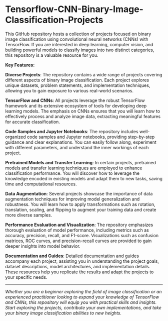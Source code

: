 # Tensorflow-CNN-Binary-Image-Classification-Projects
   This GitHub repository hosts a collection of projects focused on binary image classification using convolutional neural networks (CNNs) with TensorFlow. If you are interested in deep learning, computer vision, and building powerful models to classify images into two distinct categories, this repository is a valuable resource for you.

**Key Features:**
    
**Diverse Projects**: The repository contains a wide range of projects covering different aspects of binary image classification. Each project explores unique datasets,    problem statements, and implementation techniques, allowing you to gain exposure to various real-world scenarios.

**TensorFlow and CNNs**: All projects leverage the robust TensorFlow framework and its extensive ecosystem of tools for developing deep learning models. The emphasis on CNNs ensures that you will learn how to effectively process and analyze image data, extracting meaningful features for accurate classification.

**Code Samples and Jupyter Notebooks**: The repository includes well-organized code samples and Jupyter notebooks, providing step-by-step guidance and clear explanations. You can easily follow along, experiment with different parameters, and understand the inner workings of each project.

**Pretrained Models and Transfer Learning**: In certain projects, pretrained models and transfer learning techniques are employed to enhance classification performance. You will discover how to leverage the knowledge encoded in existing models and adapt them to new tasks, saving time and computational resources.

**Data Augmentation**: Several projects showcase the importance of data augmentation techniques for improving model generalization and robustness. You will learn how to apply transformations such as rotation, translation, scaling, and flipping to augment your training data and create more diverse samples.

**Performance Evaluation and Visualization**: The repository emphasizes thorough evaluation of model performance, including metrics such as accuracy, precision, recall, and F1-score. Visualizations such as confusion matrices, ROC curves, and precision-recall curves are provided to gain deeper insights into model behavior.

**Documentation and Guides**: Detailed documentation and guides accompany each project, assisting you in understanding the project goals, dataset descriptions, model architectures, and implementation details. These resources help you replicate the results and adapt the projects to your specific needs.

---

_Whether you are a beginner exploring the field of image classification or an experienced practitioner looking to expand your knowledge of TensorFlow and CNNs, this repository will equip you with practical skills and insights. Start exploring the projects, contribute your own implementations, and take your binary image classification abilities to new heights._
